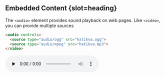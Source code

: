 ## Embedded Content {slot=heading}

The `<audio>` element provides sound playback on web pages. Like `<video>`, you 
can provide multiple sources

```html
<audio controls>
  <source type="audio/ogg" src="hatikva.ogg">
  <source type="audio/mpeg" src="hatikva.mp3">
</video>
```

<audio controls preload="none" height="32" width="220">
  <source type="audio/ogg; codecs=vorbis" src="https://upload.wikimedia.org/wikipedia/commons/2/26/Hatikvah_instrumental.ogg">
  <source type="audio/mpeg" src="https://upload.wikimedia.org/wikipedia/commons/transcoded/2/26/Hatikvah_instrumental.ogg/Hatikvah_instrumental.ogg.mp3">
</audio>
